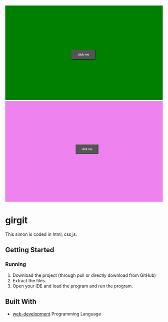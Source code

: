




![logo](https://github.com/SumeetPatil7/girgit/blob/main/girgit%20%2B/Screenshot%202024-04-06%20095138.png)
![logo](https://github.com/SumeetPatil7/girgit/blob/main/girgit%20%2B/Screenshot%202024-04-06%20095112.png)
# girgit
This simon is coded in html, css,js.


## Getting Started


### Running

1. Download the project (through pull or directly download from GitHub)
2. Extract the files.
3. Open your IDE and load the program and run the program.

## Built With

* [web-development](https://practice.geeksforgeeks.org/courses/full-stack-node?source=google&medium=cpc&device=c&keyword=web%20development%20geeksforgeeks&matchtype=b&campaignid=19628473806&adgroup=144315195023&gclid=Cj0KCQiA6LyfBhC3ARIsAG4gkF80FrnG6DZEUDCLdeKqzXxYd682AY7vkKrqr7Acuo0kfFFb2nnEvEIaAoJhEALw_wcB)  Programming Language 
